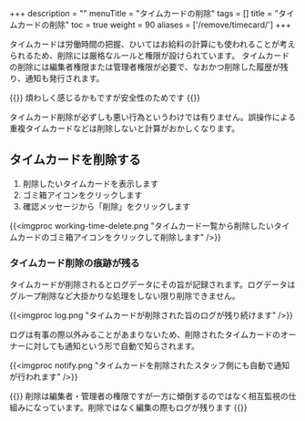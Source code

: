 +++
description = ""
menuTitle = "タイムカードの削除"
tags = []
title = "タイムカードの削除"
toc = true
weight = 90
aliases = ['/remove/timecard/']
+++

タイムカードは労働時間の把握、ひいてはお給料の計算にも使われることが考えられるため、削除には厳格なルールと権限が設けられています。
タイムカードの削除には編集者権限または管理者権限が必要で、なおかつ削除した履歴が残り、通知も発行されます。

{{<alice pos="right" icon="here">}}
煩わしく感じるかもですが安全性のためです
{{</alice>}}

タイムカード削除が必ずしも悪い行為というわけでは有りません。誤操作による重複タイムカードなどは削除しないと計算がおかしくなります。

## タイムカードを削除する

1. 削除したいタイムカードを表示します
1. ゴミ箱アイコンをクリックします
1. 確認メッセージから「削除」をクリックします

{{<imgproc working-time-delete.png "タイムカード一覧から削除したいタイムカードのゴミ箱アイコンをクリックして削除します" />}}

### タイムカード削除の痕跡が残る

タイムカードが削除されるとログデータにその旨が記録されます。ログデータはグループ削除など大掛かりな処理をしない限り削除できません。

{{<imgproc log.png "タイムカードが削除された旨のログが残り続けます" />}}

ログは有事の際以外みることがあまりないため、削除されたタイムカードのオーナーに対しても通知という形で自動で知らされます。

{{<imgproc notify.png "タイムカードを削除されたスタッフ側にも自動で通知が行われます" />}}

{{<alice pos="right" icon="here">}}
削除は編集者・管理者の権限ですが一方に傾倒するのではなく相互監視の仕組みになっています。削除ではなく編集の際もログが残ります
{{</alice>}}
